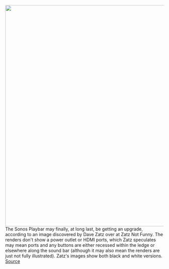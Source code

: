 <img src='https://cdn.vox-cdn.com/thumbor/1NccTbodQchraOldh_Ee7tuijU4=/0x0:1200x535/1200x800/filters:focal(504x172:696x364)/cdn.vox-cdn.com/uploads/chorus_image/image/66743943/new_sonos_playbar.0.jpg' width='700px' /><br/>
The Sonos Playbar may finally, at long last, be getting an upgrade, according to an image discovered by Dave Zatz over at Zatz Not Funny. The renders don't show a power outlet or HDMI ports, which Zatz speculates may mean ports and any buttons are either recessed within the ledge or elsewhere along the sound bar (although it may also mean the renders are just not fully illustrated). Zatz's images show both black and white versions.
<a href='https://www.theverge.com/2020/5/2/21245203/sonos-upgrade-playbar-new'> Source <a/>